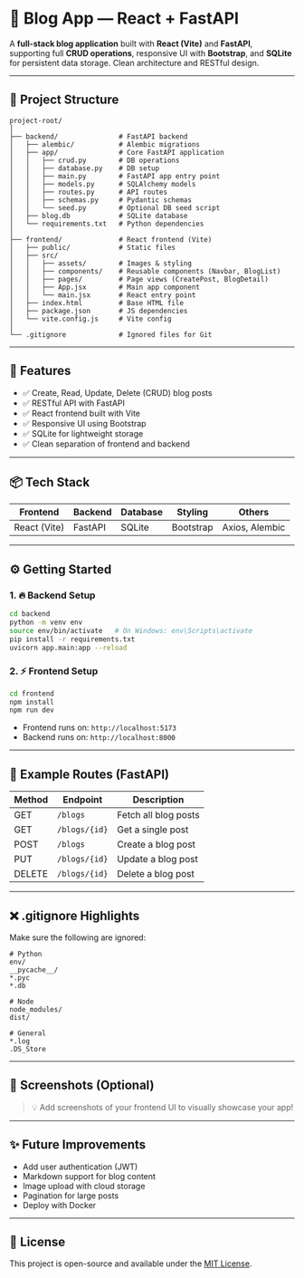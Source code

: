 # 📝 Blog App — React + FastAPI

A **full-stack blog application** built with **React (Vite)** and **FastAPI**, supporting full **CRUD operations**, responsive UI with **Bootstrap**, and **SQLite** for persistent data storage. Clean architecture and RESTful design.

---

## 📁 Project Structure

```
project-root/
│
├── backend/               # FastAPI backend
│   ├── alembic/           # Alembic migrations
│   ├── app/               # Core FastAPI application
│   │   ├── crud.py        # DB operations
│   │   ├── database.py    # DB setup
│   │   ├── main.py        # FastAPI app entry point
│   │   ├── models.py      # SQLAlchemy models
│   │   ├── routes.py      # API routes
│   │   ├── schemas.py     # Pydantic schemas
│   │   └── seed.py        # Optional DB seed script
│   ├── blog.db            # SQLite database
│   └── requirements.txt   # Python dependencies
│
├── frontend/              # React frontend (Vite)
│   ├── public/            # Static files
│   ├── src/
│   │   ├── assets/        # Images & styling
│   │   ├── components/    # Reusable components (Navbar, BlogList)
│   │   ├── pages/         # Page views (CreatePost, BlogDetail)
│   │   ├── App.jsx        # Main app component
│   │   └── main.jsx       # React entry point
│   ├── index.html         # Base HTML file
│   ├── package.json       # JS dependencies
│   └── vite.config.js     # Vite config
│
└── .gitignore             # Ignored files for Git
```

---

## 🚀 Features

- ✅ Create, Read, Update, Delete (CRUD) blog posts
- ✅ RESTful API with FastAPI
- ✅ React frontend built with Vite
- ✅ Responsive UI using Bootstrap
- ✅ SQLite for lightweight storage
- ✅ Clean separation of frontend and backend

---

## 📦 Tech Stack

| Frontend       | Backend       | Database | Styling   | Others       |
|----------------|----------------|----------|-----------|--------------|
| React (Vite)   | FastAPI        | SQLite   | Bootstrap | Axios, Alembic |

---

## ⚙️ Getting Started

### 1. 🔥 Backend Setup

```bash
cd backend
python -m venv env
source env/bin/activate   # On Windows: env\Scripts\activate
pip install -r requirements.txt
uvicorn app.main:app --reload
```

### 2. ⚡ Frontend Setup

```bash
cd frontend
npm install
npm run dev
```

- Frontend runs on: `http://localhost:5173`
- Backend runs on: `http://localhost:8000`

---

## 🧪 Example Routes (FastAPI)

| Method | Endpoint         | Description            |
|--------|------------------|------------------------|
| GET    | `/blogs`         | Fetch all blog posts   |
| GET    | `/blogs/{id}`    | Get a single post      |
| POST   | `/blogs`         | Create a blog post     |
| PUT    | `/blogs/{id}`    | Update a blog post     |
| DELETE | `/blogs/{id}`    | Delete a blog post     |

---

## ❌ .gitignore Highlights

Make sure the following are ignored:

```
# Python
env/
__pycache__/
*.pyc
*.db

# Node
node_modules/
dist/

# General
*.log
.DS_Store
```

---

## 📸 Screenshots (Optional)

> 💡 Add screenshots of your frontend UI to visually showcase your app!

---

## ✨ Future Improvements

- Add user authentication (JWT)
- Markdown support for blog content
- Image upload with cloud storage
- Pagination for large posts
- Deploy with Docker

---

## 🤝 License

This project is open-source and available under the [MIT License](LICENSE).
